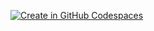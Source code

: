 [![Create in GitHub Codespaces](https://github.com/codespaces/badge.svg)](https://codespaces.new/&quickstart=1)
